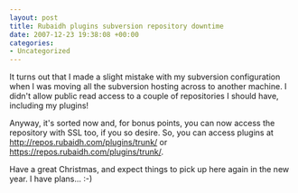 ```yaml
---
layout: post
title: Rubaidh plugins subversion repository downtime
date: 2007-12-23 19:38:08 +00:00
categories:
- Uncategorized
---
```

It turns out that I made a slight mistake with my subversion configuration when I was moving all the subversion hosting across to another machine.  I didn't allow public read access to a couple of repositories I should have, including my plugins!

Anyway, it's sorted now and, for bonus points, you can now access the repository with SSL too, if you so desire.  So, you can access plugins at <http://repos.rubaidh.com/plugins/trunk/> or <https://repos.rubaidh.com/plugins/trunk/>.

Have a great Christmas, and expect things to pick up here again in the new year.  I have plans... :-)
